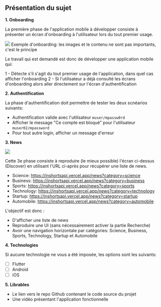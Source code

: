 ## Présentation du sujet

**1. Onboarding**

La première phase de l'application mobile à développer consiste à présenter un écran d'onboarding
à l'utilisateur lors du tout premier usage.

![](https://xdguru.b-cdn.net/wp-content/uploads/2019/01/Mobile-Onboarding-screens-templates.jpg)
Exemple d'onboarding: les images et le contenu ne sont pas importants, c'est le principe

Le travail qui est demandé est donc de développer une application mobile qui:

1 - Détecte s'il s'agit du tout premier usage de l'application, dans quel cas afficher l'onboarding
2 - Si l'utilisateur a déjà consulté les écrans d'onboarding alors aller directement sur l'écran d'authentification

**2. Authentification**

La phase d'authentification doit permettre de tester les deux scnéarios suivants:
- Authentification valide avec l'utilisateur `muser/mpassw0rd`
- Afficher le message "Ce compte est bloqué" pour l'utilisateur `muser02/mpassword`
- Pour tout autre login, afficher un message d'erreur

**3. News**

![](https://cdn.dribbble.com/users/1998175/screenshots/15193792/media/298264c1ce856398c313dde0398ba00c.jpg?compress=1&resize=1600x1200&vertical=top)

Cette 3e phase consiste à reproduire (le mieux possible) l'écran ci-dessus (Discover) en utilisant l'URL ci-après pour récupérer une liste de news.

- Science: https://inshortsapi.vercel.app/news?category=science
- Business: https://inshortsapi.vercel.app/news?category=business
- Sports: https://inshortsapi.vercel.app/news?category=sports
- Technology: https://inshortsapi.vercel.app/news?category=technology
- Startup: https://inshortsapi.vercel.app/news?category=startup
- Automobile: https://inshortsapi.vercel.app/news?category=automobile

L'objectif est donc :

- D'afficher une liste de news
- Reproduire une UI (sans nécessairement activer la partie Recherche)
- Avoir une navigation horizontale par catégories: Science, Business, Sports, Technology, Startup et Automobile

**4. Technologies**

Si aucune technologie ne vous a été imposée, les options sont les suivants:

- [ ] Flutter
- [ ] Android
- [ ] iOS

**5. Librables**

- Le lien vers le repo Github contenant le code source du projet
- Une vidéo présentant l'application fonctionnelle


